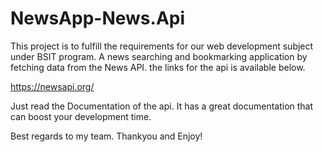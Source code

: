 # NewsApp-News.Api

This project is to fulfill the requirements for our web development subject under BSIT program. A news searching and bookmarking application by fetching data from the News API. the links for the api is available below.

https://newsapi.org/

Just read the Documentation of the api. It has a great documentation that can boost your development time.

Best regards to my team. Thankyou and Enjoy!
